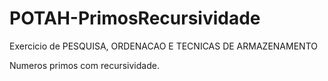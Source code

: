 # POTAH-PrimosRecursividade


Exercicio de PESQUISA, ORDENACAO E TECNICAS DE ARMAZENAMENTO

Numeros primos com recursividade.
